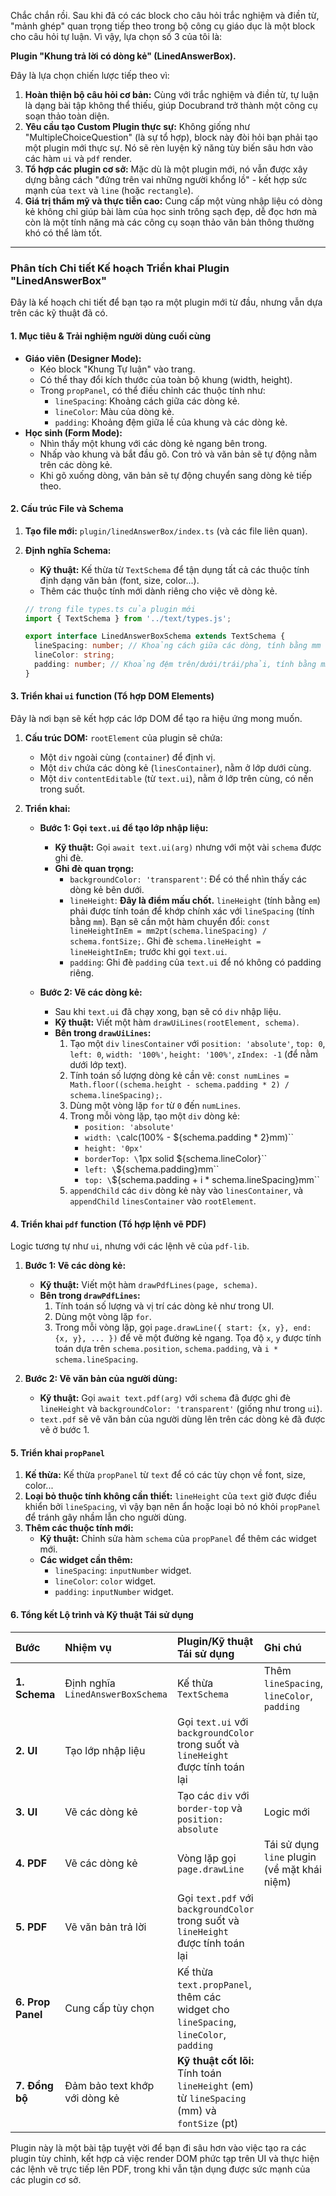 Chắc chắn rồi. Sau khi đã có các block cho câu hỏi trắc nghiệm và điền từ, "mảnh ghép" quan trọng tiếp theo trong bộ công cụ giáo dục là một block cho câu hỏi tự luận. Vì vậy, lựa chọn số 3 của tôi là:

**Plugin "Khung trả lời có dòng kẻ" (LinedAnswerBox).**

Đây là lựa chọn chiến lược tiếp theo vì:

1.  **Hoàn thiện bộ câu hỏi cơ bản:** Cùng với trắc nghiệm và điền từ, tự luận là dạng bài tập không thể thiếu, giúp Docubrand trở thành một công cụ soạn thảo toàn diện.
2.  **Yêu cầu tạo Custom Plugin thực sự:** Không giống như "MultipleChoiceQuestion" (là sự tổ hợp), block này đòi hỏi bạn phải tạo một plugin mới thực sự. Nó sẽ rèn luyện kỹ năng tùy biến sâu hơn vào các hàm `ui` và `pdf` render.
3.  **Tổ hợp các plugin cơ sở:** Mặc dù là một plugin mới, nó vẫn được xây dựng bằng cách "đứng trên vai những người khổng lồ" - kết hợp sức mạnh của `text` và `line` (hoặc `rectangle`).
4.  **Giá trị thẩm mỹ và thực tiễn cao:** Cung cấp một vùng nhập liệu có dòng kẻ không chỉ giúp bài làm của học sinh trông sạch đẹp, dễ đọc hơn mà còn là một tính năng mà các công cụ soạn thảo văn bản thông thường khó có thể làm tốt.

---

### Phân tích Chi tiết Kế hoạch Triển khai Plugin "LinedAnswerBox"

Đây là kế hoạch chi tiết để bạn tạo ra một plugin mới từ đầu, nhưng vẫn dựa trên các kỹ thuật đã có.

#### 1. Mục tiêu & Trải nghiệm người dùng cuối cùng

*   **Giáo viên (Designer Mode):**
    *   Kéo block "Khung Tự luận" vào trang.
    *   Có thể thay đổi kích thước của toàn bộ khung (width, height).
    *   Trong `propPanel`, có thể điều chỉnh các thuộc tính như:
        *   `lineSpacing`: Khoảng cách giữa các dòng kẻ.
        *   `lineColor`: Màu của dòng kẻ.
        *   `padding`: Khoảng đệm giữa lề của khung và các dòng kẻ.
*   **Học sinh (Form Mode):**
    *   Nhìn thấy một khung với các dòng kẻ ngang bên trong.
    *   Nhấp vào khung và bắt đầu gõ. Con trỏ và văn bản sẽ tự động nằm trên các dòng kẻ.
    *   Khi gõ xuống dòng, văn bản sẽ tự động chuyển sang dòng kẻ tiếp theo.

#### 2. Cấu trúc File và Schema

1.  **Tạo file mới:** `plugin/linedAnswerBox/index.ts` (và các file liên quan).
2.  **Định nghĩa Schema:**
    *   **Kỹ thuật:** Kế thừa từ `TextSchema` để tận dụng tất cả các thuộc tính định dạng văn bản (font, size, color...).
    *   Thêm các thuộc tính mới dành riêng cho việc vẽ dòng kẻ.

    ```typescript
    // trong file types.ts của plugin mới
    import { TextSchema } from '../text/types.js';

    export interface LinedAnswerBoxSchema extends TextSchema {
      lineSpacing: number; // Khoảng cách giữa các dòng, tính bằng mm
      lineColor: string;
      padding: number; // Khoảng đệm trên/dưới/trái/phải, tính bằng mm
    }
    ```

#### 3. Triển khai `ui` function (Tổ hợp DOM Elements)

Đây là nơi bạn sẽ kết hợp các lớp DOM để tạo ra hiệu ứng mong muốn.

1.  **Cấu trúc DOM:** `rootElement` của plugin sẽ chứa:
    *   Một `div` ngoài cùng (`container`) để định vị.
    *   Một `div` chứa các dòng kẻ (`linesContainer`), nằm ở lớp dưới cùng.
    *   Một `div` `contentEditable` (từ `text.ui`), nằm ở lớp trên cùng, có nền trong suốt.

2.  **Triển khai:**
    *   **Bước 1: Gọi `text.ui` để tạo lớp nhập liệu:**
        *   **Kỹ thuật:** Gọi `await text.ui(arg)` nhưng với một vài `schema` được ghi đè.
        *   **Ghi đè quan trọng:**
            *   `backgroundColor: 'transparent'`: Để có thể nhìn thấy các dòng kẻ bên dưới.
            *   `lineHeight`: **Đây là điểm mấu chốt.** `lineHeight` (tính bằng `em`) phải được tính toán để khớp chính xác với `lineSpacing` (tính bằng `mm`). Bạn sẽ cần một hàm chuyển đổi: `const lineHeightInEm = mm2pt(schema.lineSpacing) / schema.fontSize;`. Ghi đè `schema.lineHeight = lineHeightInEm;` trước khi gọi `text.ui`.
            *   `padding`: Ghi đè `padding` của `text.ui` để nó không có padding riêng.

    *   **Bước 2: Vẽ các dòng kẻ:**
        *   Sau khi `text.ui` đã chạy xong, bạn sẽ có `div` nhập liệu.
        *   **Kỹ thuật:** Viết một hàm `drawUiLines(rootElement, schema)`.
        *   **Bên trong `drawUiLines`:**
            1.  Tạo một `div` `linesContainer` với `position: 'absolute'`, `top: 0`, `left: 0`, `width: '100%'`, `height: '100%'`, `zIndex: -1` (để nằm dưới lớp text).
            2.  Tính toán số lượng dòng kẻ cần vẽ: `const numLines = Math.floor((schema.height - schema.padding * 2) / schema.lineSpacing);`.
            3.  Dùng một vòng lặp `for` từ `0` đến `numLines`.
            4.  Trong mỗi vòng lặp, tạo một `div` dòng kẻ:
                *   `position: 'absolute'`
                *   `width: \`calc(100% - ${schema.padding * 2}mm)\``
                *   `height: '0px'`
                *   `borderTop: \`1px solid ${schema.lineColor}\``
                *   `left: \`${schema.padding}mm\``
                *   `top: \`${schema.padding + i * schema.lineSpacing}mm\``
            5.  `appendChild` các `div` dòng kẻ này vào `linesContainer`, và `appendChild` `linesContainer` vào `rootElement`.

#### 4. Triển khai `pdf` function (Tổ hợp lệnh vẽ PDF)

Logic tương tự như `ui`, nhưng với các lệnh vẽ của `pdf-lib`.

1.  **Bước 1: Vẽ các dòng kẻ:**
    *   **Kỹ thuật:** Viết một hàm `drawPdfLines(page, schema)`.
    *   **Bên trong `drawPdfLines`:**
        1.  Tính toán số lượng và vị trí các dòng kẻ như trong UI.
        2.  Dùng một vòng lặp `for`.
        3.  Trong mỗi vòng lặp, gọi `page.drawLine({ start: {x, y}, end: {x, y}, ... })` để vẽ một đường kẻ ngang. Tọa độ `x`, `y` được tính toán dựa trên `schema.position`, `schema.padding`, và `i * schema.lineSpacing`.

2.  **Bước 2: Vẽ văn bản của người dùng:**
    *   **Kỹ thuật:** Gọi `await text.pdf(arg)` với `schema` đã được ghi đè `lineHeight` và `backgroundColor: 'transparent'` (giống như trong `ui`).
    *   `text.pdf` sẽ vẽ văn bản của người dùng lên trên các dòng kẻ đã được vẽ ở bước 1.

#### 5. Triển khai `propPanel`

1.  **Kế thừa:** Kế thừa `propPanel` từ `text` để có các tùy chọn về font, size, color...
2.  **Loại bỏ thuộc tính không cần thiết:** `lineHeight` của `text` giờ được điều khiển bởi `lineSpacing`, vì vậy bạn nên ẩn hoặc loại bỏ nó khỏi `propPanel` để tránh gây nhầm lẫn cho người dùng.
3.  **Thêm các thuộc tính mới:**
    *   **Kỹ thuật:** Chỉnh sửa hàm `schema` của `propPanel` để thêm các widget mới.
    *   **Các widget cần thêm:**
        *   `lineSpacing`: `inputNumber` widget.
        *   `lineColor`: `color` widget.
        *   `padding`: `inputNumber` widget.

#### 6. Tổng kết Lộ trình và Kỹ thuật Tái sử dụng

| Bước | Nhiệm vụ | Plugin/Kỹ thuật Tái sử dụng | Ghi chú |
| :--- | :--- | :--- | :--- |
| **1. Schema** | Định nghĩa `LinedAnswerBoxSchema` | Kế thừa `TextSchema` | Thêm `lineSpacing`, `lineColor`, `padding` |
| **2. UI** | Tạo lớp nhập liệu | Gọi `text.ui` với `backgroundColor` trong suốt và `lineHeight` được tính toán lại |
| **3. UI** | Vẽ các dòng kẻ | Tạo các `div` với `border-top` và `position: absolute` | Logic mới |
| **4. PDF** | Vẽ các dòng kẻ | Vòng lặp gọi `page.drawLine` | Tái sử dụng `line` plugin (về mặt khái niệm) |
| **5. PDF** | Vẽ văn bản trả lời | Gọi `text.pdf` với `backgroundColor` trong suốt và `lineHeight` được tính toán lại |
| **6. Prop Panel** | Cung cấp tùy chọn | Kế thừa `text.propPanel`, thêm các widget cho `lineSpacing`, `lineColor`, `padding` |
| **7. Đồng bộ** | Đảm bảo text khớp với dòng kẻ | **Kỹ thuật cốt lõi:** Tính toán `lineHeight` (em) từ `lineSpacing` (mm) và `fontSize` (pt) |

Plugin này là một bài tập tuyệt vời để bạn đi sâu hơn vào việc tạo ra các plugin tùy chỉnh, kết hợp cả việc render DOM phức tạp trên UI và thực hiện các lệnh vẽ trực tiếp lên PDF, trong khi vẫn tận dụng được sức mạnh của các plugin cơ sở.